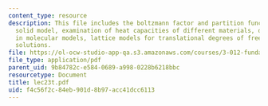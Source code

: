 ```yaml
---
content_type: resource
description: This file includes the boltzmann factor and partition function, the Debye
  solid model, examination of heat capacities of different materials, degrees of freedom
  in molecular models, lattice models for translational degrees of freedom, polymer
  solutions.
file: https://ol-ocw-studio-app-qa.s3.amazonaws.com/courses/3-012-fundamentals-of-materials-science-fall-2005/f4c56f2c84eb901d8b97acc41dcc6113_lec23t.pdf
file_type: application/pdf
parent_uid: 9b84782c-e584-0689-a998-0228b6218bbc
resourcetype: Document
title: lec23t.pdf
uid: f4c56f2c-84eb-901d-8b97-acc41dcc6113
---
```

